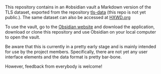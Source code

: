 This repository contains in an #obsidian vault a Markdown version of the TLS dataset, exported from the repository [tls-data](https://github.com/tls-kr/tls-data) (this repo is not yet public.).  The same dataset can also be accessed at [HXWD.org](https://hxwd.org)

To use the vault, go to the [Obsidian website](https://obsidian.md) and download the application, download or clone this repository and use Obsidian on your local computer to open the vault. 

Be aware that this is currently in a pretty early stage and is mainly intended for use by the project members.  Specifically, there are not yet any user interface elements and the data format is pretty bar-bone. 

However, feedback from everybody is welcome!
